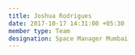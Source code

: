 ```yaml
---
title: Joshua Rodrigues
date: 2017-10-17 14:31:00 +05:30
member type: Team
designation: Space Manager Mumbai
---
```


